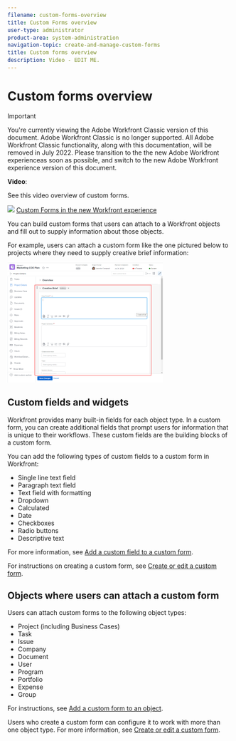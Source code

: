 ```yaml
---
filename: custom-forms-overview
title: Custom Forms overview
user-type: administrator
product-area: system-administration
navigation-topic: create-and-manage-custom-forms
title: Custom forms overview
description: Video - EDIT ME.
---
```


# Custom forms overview

>[!IMPORTANT]
>
>You're currently viewing the Adobe Workfront Classic version of this document. Adobe Workfront Classic is no longer supported. All Adobe Workfront Classic functionality, along with this documentation, will be removed in July 2022. Please transition to the the new Adobe Workfront experienceas soon as possible, and switch to the new Adobe Workfront experience version of this document.

**Video**:

See this video overview of custom forms.

![](assets/video-icon-verysmall.png) [Custom Forms in the new Workfront experience](https://one.workfront.com/s/learningpath2/custom-forms-in-the-new-workfront-experience-final-MCC2AF4MH6NRHKHJJBXO6T65DHUU)

You can build custom forms that users can attach to a Workfront objects and fill out to supply information about those objects.

For example, users can attach a custom form like the one pictured below to projects where they need to supply creative brief information:

![](assets/custom-form-350x269.png)

## Custom fields and widgets

Workfront provides many built-in fields for each object type. In a custom form, you can create additional fields that prompt users for information that is unique to their workflows. These custom fields are the building blocks of a custom form.

You can add the following types of custom fields to a custom form in Workfront:

* Single line text field
* Paragraph text field
* Text field with formatting 
* Dropdown
* Calculated
* Date
* Checkboxes
* Radio buttons
* Descriptive text

For more information, see [Add a custom field to a custom form](../../../administration-and-setup/customize-workfront/create-manage-custom-forms/add-a-custom-field-to-a-custom-form.md).

For instructions on creating a custom form, see [Create or edit a custom form](../../../administration-and-setup/customize-workfront/create-manage-custom-forms/create-or-edit-a-custom-form.md).

## Objects where users can attach a custom form

Users can attach custom forms to the following object types:

* Project (including Business Cases)
* Task
* Issue
* Company
* Document
* User
* Program
* Portfolio
* Expense
* Group

For instructions, see [Add a custom form to an object](../../../workfront-basics/work-with-custom-forms/add-a-custom-form-to-an-object.md).

Users who create a custom form can configure it to work with more than one object type. For more information, see [Create or edit a custom form](../../../administration-and-setup/customize-workfront/create-manage-custom-forms/create-or-edit-a-custom-form.md).
